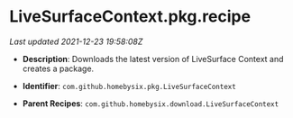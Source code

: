 # LiveSurfaceContext.pkg.recipe

_Last updated 2021-12-23 19:58:08Z_

- **Description**: Downloads the latest version of LiveSurface Context and creates a package.

- **Identifier**: `com.github.homebysix.pkg.LiveSurfaceContext`

- **Parent Recipes**: `com.github.homebysix.download.LiveSurfaceContext`